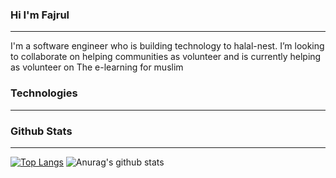 ### Hi I'm Fajrul
---

I'm a software engineer who is building technology to halal-nest. I’m looking to collaborate on helping communities as volunteer and is currently helping as volunteer on The e-learning for muslim

### Technologies
---

### Github Stats
---
[![Top Langs](https://github-readme-stats.vercel.app/api/top-langs/?username=fajrullah&layout=compact)](https://github.com/anuraghazra/github-readme-stats)
![Anurag's github stats](https://github-readme-stats.vercel.app/api?username=fajrullah&hide=contribs,prs,stars&show_icons=true)
<!--
**fajrullah/fajrullah** is a ✨ _special_ ✨ repository because its `README.md` (this file) appears on your GitHub profile.
Here are some ideas to get you started:

- 🔭 I’m currently working on ...
- 🌱 I’m currently learning ...
- 👯 I’m looking to collaborate on ...
- 🤔 I’m looking for help with ...
- 💬 Ask me about ...
- 📫 How to reach me: ...
- 😄 Pronouns: ...
- ⚡ Fun fact: ...
-->
